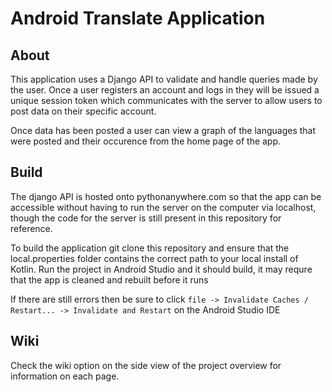 # Android Translate Application


## About

This application uses a Django API to validate and handle queries made by the user. Once a user registers an account and logs in they will be issued a unique session
token which communicates with the server to allow users to post data on their specific account.

Once data has been posted a user can view a graph of the languages that were posted and their occurence from the home page of the app. 


## Build

The django API is hosted onto pythonanywhere.com so that the app can be accessible without having to run the server on the computer via localhost, though the code for the server is 
still present in this repository for reference.

To build the application git clone this repository and ensure that the local.properties folder contains the correct path to your local install of Kotlin.
Run the project in Android Studio and it should build, it may requre that the app is cleaned and rebuilt before it runs


If there are still errors then be sure to click `file -> Invalidate Caches / Restart... -> Invalidate and Restart` on the Android Studio IDE

## Wiki

Check the wiki option on the side view of the project overview for information on each page.